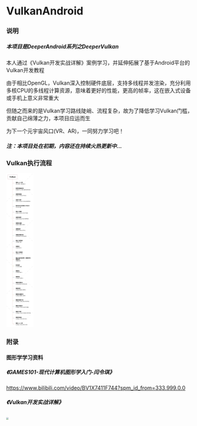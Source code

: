 # VulkanAndroid

### 说明

##### 本项目是DeeperAndroid系列之DeeperVulkan

本人通过《Vulkan开发实战详解》案例学习，并延伸拓展了基于Android平台的Vulkan开发教程

由于相比OpenGL，Vulkan深入控制硬件底层，支持多线程并发渲染，充分利用多核CPU的多线程计算资源，意味着更好的性能，更高的帧率，这在嵌入式设备或手机上意义非常重大

但随之而来的是Vulkan学习路线陡峭、流程复杂，故为了降低学习Vulkan门槛，贡献自己绵薄之力，本项目应运而生

为下一个元宇宙风口(VR、AR)，一同努力学习吧！

##### 注：本项目处在初期，内容还在持续火热更新中...

### Vulkan执行流程

<img src="./DeeperVulkan.png" alt="DeeperVulkan" style="zoom:40%;" />

### 附录

#### 图形学学习资料

##### 《GAMES101-现代计算机图形学入门-闫令琪》

https://www.bilibili.com/video/BV1X7411F744?spm_id_from=333.999.0.0

##### 《Vulkan开发实战详解》

<img src="https://img14.360buyimg.com/n0/jfs/t1/42364/21/9947/241325/5d36bd2dE20c9121d/35fc42dc12476ecb.jpg" style="zoom:40%;" />
